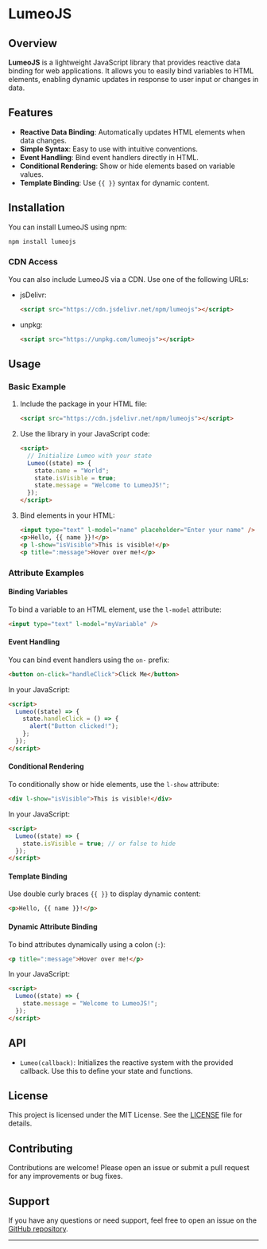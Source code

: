# LumeoJS

## Overview

**LumeoJS** is a lightweight JavaScript library that provides reactive data binding for web applications. It allows you to easily bind variables to HTML elements, enabling dynamic updates in response to user input or changes in data.

## Features

- **Reactive Data Binding**: Automatically updates HTML elements when data changes.
- **Simple Syntax**: Easy to use with intuitive conventions.
- **Event Handling**: Bind event handlers directly in HTML.
- **Conditional Rendering**: Show or hide elements based on variable values.
- **Template Binding**: Use `{{ }}` syntax for dynamic content.

## Installation

You can install LumeoJS using npm:

```bash
npm install lumeojs
```

### CDN Access

You can also include LumeoJS via a CDN. Use one of the following URLs:

- jsDelivr:

  ```html
  <script src="https://cdn.jsdelivr.net/npm/lumeojs"></script>
  ```

- unpkg:
  ```html
  <script src="https://unpkg.com/lumeojs"></script>
  ```

## Usage

### Basic Example

1. Include the package in your HTML file:

   ```html
   <script src="https://cdn.jsdelivr.net/npm/lumeojs"></script>
   ```

2. Use the library in your JavaScript code:

   ```html
   <script>
     // Initialize Lumeo with your state
     Lumeo((state) => {
       state.name = "World";
       state.isVisible = true;
       state.message = "Welcome to LumeoJS!";
     });
   </script>
   ```

3. Bind elements in your HTML:

   ```html
   <input type="text" l-model="name" placeholder="Enter your name" />
   <p>Hello, {{ name }}!</p>
   <p l-show="isVisible">This is visible!</p>
   <p title=":message">Hover over me!</p>
   ```

### Attribute Examples

#### Binding Variables

To bind a variable to an HTML element, use the `l-model` attribute:

```html
<input type="text" l-model="myVariable" />
```

#### Event Handling

You can bind event handlers using the `on-` prefix:

```html
<button on-click="handleClick">Click Me</button>
```

In your JavaScript:

```html
<script>
  Lumeo((state) => {
    state.handleClick = () => {
      alert("Button clicked!");
    };
  });
</script>
```

#### Conditional Rendering

To conditionally show or hide elements, use the `l-show` attribute:

```html
<div l-show="isVisible">This is visible!</div>
```

In your JavaScript:

```html
<script>
  Lumeo((state) => {
    state.isVisible = true; // or false to hide
  });
</script>
```

#### Template Binding

Use double curly braces `{{ }}` to display dynamic content:

```html
<p>Hello, {{ name }}!</p>
```

#### Dynamic Attribute Binding

To bind attributes dynamically using a colon (`:`):

```html
<p title=":message">Hover over me!</p>
```

In your JavaScript:

```html
<script>
  Lumeo((state) => {
    state.message = "Welcome to LumeoJS!";
  });
</script>
```

## API

- `Lumeo(callback)`: Initializes the reactive system with the provided callback. Use this to define your state and functions.

## License

This project is licensed under the MIT License. See the [LICENSE](LICENSE) file for details.

## Contributing

Contributions are welcome! Please open an issue or submit a pull request for any improvements or bug fixes.

## Support

If you have any questions or need support, feel free to open an issue on the [GitHub repository](https://github.com/vaddisiva5034/lumeojs).

---
